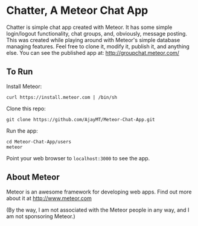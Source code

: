 # Chatter, A Meteor Chat App

Chatter is simple chat app created with Meteor. It has some simple login/logout functionality, chat groups,
and, obviously, message posting. This was created while playing around with Meteor's simple database managing
features. Feel free to clone it, modify it, publish it, and anything else. You can see the published app at:
http://groupchat.meteor.com/

## To Run

Install Meteor:

    curl https://install.meteor.com | /bin/sh
    
Clone this repo:

    git clone https://github.com/AjayMT/Meteor-Chat-App.git
    
Run the app:

    cd Meteor-Chat-App/users
    meteor
    
Point your web browser to `localhost:3000` to see the app.

## About Meteor

Meteor is an awesome framework for developing web apps. Find out more about it at http://www.meteor.com

(By the way, I am not associated with the Meteor people in any way, and I am not sponsoring Meteor.)
